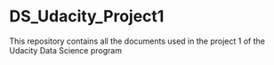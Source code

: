 # DS_Udacity_Project1
This repository contains all the documents used in the project 1 of the Udacity Data Science program

